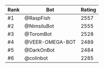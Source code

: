 Rank|Bot|Rating
---|---|---
#1|@RaspFish|2557
#2|@NimsiluBot|2555
#3|@ToromBot|2528
#4|@VEER-OMEGA-BOT|2489
#5|@DarkOnBot|2484
#6|@colinbot|2285
